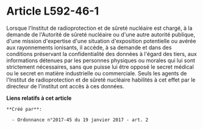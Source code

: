 # Article L592-46-1

Lorsque l'Institut de radioprotection et de sûreté nucléaire est chargé, à la demande de l'Autorité de sûreté nucléaire ou
d'une autre autorité publique, d'une mission d'expertise d'une situation d'exposition potentielle ou avérée aux rayonnements
ionisants, il accède, à sa demande et dans des conditions préservant la confidentialité des données à l'égard des tiers, aux
informations détenues par les personnes physiques ou morales qui lui sont strictement nécessaires, sans que puisse lui être
opposé le secret médical ou le secret en matière industrielle ou commerciale. Seuls les agents de l'Institut de
radioprotection et de sûreté nucléaire habilités à cet effet par le directeur de l'institut ont accès à ces données.

**Liens relatifs à cet article**

	**Créé par**:

	  - Ordonnance n°2017-45 du 19 janvier 2017 - art. 2
